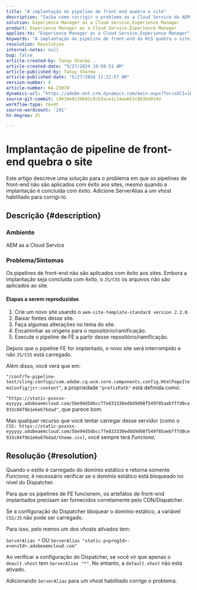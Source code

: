 ```yaml
---
title: "A implantação do pipeline de front-end quebra o site"
description: "Saiba como corrigir o problema as a Cloud Service do AEM em que a implantação do pipeline de front-end quebra o site. Adicione ServerAlias a um vhost habilitado."
solution: Experience Manager as a Cloud Service,Experience Manager
product: Experience Manager as a Cloud Service,Experience Manager
applies-to: "Experience Manager as a Cloud Service,Experience Manager"
keywords: "A implantação do pipeline de front-end do KCS quebra o site, os arquivos AEM as a Cloud Service, js/css não são aplicados"
resolution: Resolution
internal-notes: null
bug: false
article-created-by: Tanay Sharma .
article-created-date: "5/27/2024 10:58:51 AM"
article-published-by: Tanay Sharma .
article-published-date: "5/27/2024 11:21:57 AM"
version-number: 4
article-number: KA-23070
dynamics-url: "https://adobe-ent.crm.dynamics.com/main.aspx?forceUCI=1&pagetype=entityrecord&etn=knowledgearticle&id=6af66914-181c-ef11-840b-6045bd006b25"
source-git-commit: c9434e0c39692c9cb2ace1c24aa663c803bd014d
workflow-type: tm+mt
source-wordcount: '291'
ht-degree: 2%

---
```


# Implantação de pipeline de front-end quebra o site


Este artigo descreve uma solução para o problema em que os pipelines de front-end não são aplicados com êxito aos sites, mesmo quando a implantação é concluída com êxito. Adicione ServerAlias a um vhost habilitado para corrigi-lo.



## Descrição {#description}


### Ambiente

AEM as a Cloud Service

### Problema/Sintomas

Os pipelines de front-end não são aplicados com êxito aos sites. Embora a implantação seja concluída com êxito, o `JS/CSS` os arquivos não são aplicados ao site.

#### Etapas a serem reproduzidas

1. Crie um novo site usando o `aem-site-template-standard version 2.2.0`.
2. Baixar fontes desse site.
3. Faça algumas alterações no tema do site.
4. Encaminhar as origens para o repositório/ramificação.
5. Execute o pipeline de FE a partir desse repositório/ramificação.


Depois que o pipeline FE for implantado, o novo site será interrompido e não `JS/CSS` está carregado.

Além disso, você verá que em:

`"/conf/fe-pipeline-test/sling:configs/com.adobe.cq.wcm.core.components.config.HtmlPageItemsConfig/jcr:content"`, a propriedade `"prefixPath"` está definida como:

`"https://static-pxxxxx-eyyyyy.adobeaemcloud.com/5be94d5dbcc77e833330ed8d9d98f549f85aebfffd0ce933c04f9b1e6e67bdad"`, que parece bom.

Mas qualquer recurso que você tentar carregar desse servidor (como o `CSS: https://static-pxxxxx-eyyyyy.adobeaemcloud.com/5be94d5dbcc77e833330ed8d9d98f549f85aebfffd0ce933c04f9b1e6e67bdad/theme.css)`, você sempre terá *Funciona*.


## Resolução {#resolution}


Quando o estilo é carregado do domínio estático e retorna somente *Funciona*, é necessário verificar se o domínio estático está bloqueado no nível do Dispatcher.

Para que os pipelines de FE funcionem, os artefatos de front-end implantados precisam ser fornecidos corretamente pelo CDN/Dispatcher.

Se a configuração do Dispatcher bloquear o domínio estático, a variável `CSS/JS` não pode ser carregado.

Para isso, pelo menos um dos vhosts ativados tem:

`ServerAlias *`
OU
`ServerAlias "static-p<progId>-e<envId>.adobeaemcloud.com"`

Ao verificar a configuração do Dispatcher, se você vir que apenas o `deault.vhost` tem `ServerAlias "*"`. No entanto, a `default.vhost` não está ativado.

Adicionando `ServerAlias` para um vhost habilitado corrige o problema.
